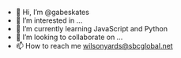 - 👋 Hi, I’m @gabeskates
- 👀 I’m interested in ...
- 🌱 I’m currently learning JavaScript and Python
- 💞️ I’m looking to collaborate on ...
- 📫 How to reach me wilsonyards@sbcglobal.net

<!---
gabeskates/gabeskates is a ✨ special ✨ repository because its `README.md` (this file) appears on your GitHub profile.
You can click the Preview link to take a look at your changes.
--->
